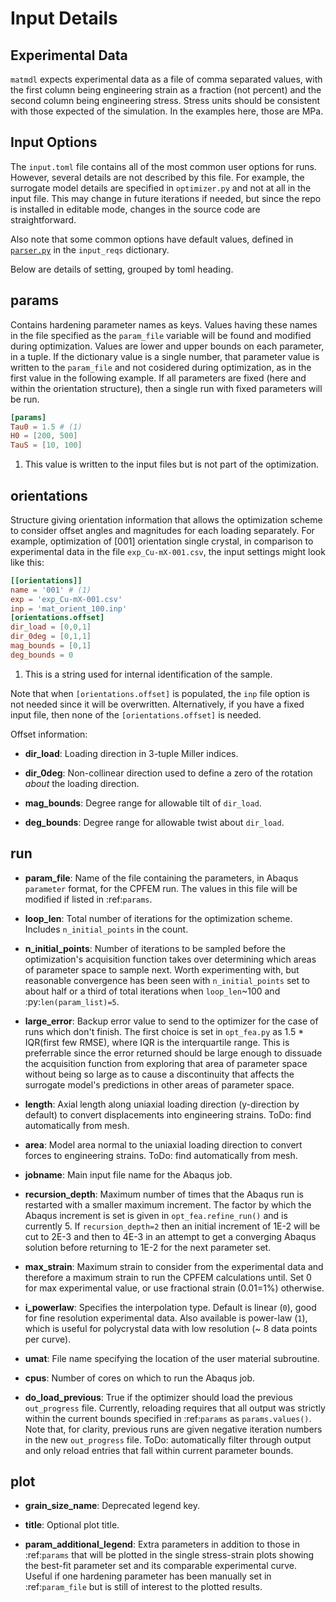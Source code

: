 # Input Details

## Experimental Data

`matmdl` expects experimental data as a file of comma separated values, with the first column being engineering strain as a fraction (not percent) and the second column being engineering stress. Stress units should be consistent with those expected of the simulation. In the examples here, those are MPa.


## Input Options

The `input.toml` file contains all of the most common user options for runs. However, several details are not described by this file. For example, the surrogate model details are specified in `optimizer.py` and not at all in the input file. This may change in future iterations if needed, but since the repo is installed in editable mode, changes in the source code are straightforward.

Also note that some common options have default values, defined in [`parser.py`](API/core.md#matmdl.parser) in the `input_reqs` dictionary.

Below are details of setting, grouped by toml heading.


## params
Contains hardening parameter names as keys. 
Values having these names in the file specified as the ``param_file`` variable will be found and modified during optimization. 
Values are lower and upper bounds on each parameter, in a tuple.
If the dictionary value is a single number, that parameter value is written to the ``param_file`` and not cosidered during optimization, as in the first value in the following example.
If all parameters are fixed (here and within the orientation structure), then a single run with fixed parameters will be run.


```toml
[params]
Tau0 = 1.5 # (1)
H0 = [200, 500]
TauS = [10, 100]
```

1. This value is written to the input files but is not part of the optimization.


## orientations
Structure giving orientation information that allows the optimization scheme to consider offset angles and magnitudes for each loading separately. For example, optimization of [001] orientation single crystal, in comparison to experimental data in the file `exp_Cu-mX-001.csv`, the input settings might look like this:

```toml
[[orientations]]
name = '001' # (1)
exp = 'exp_Cu-mX-001.csv'
inp = 'mat_orient_100.inp'
[orientations.offset]
dir_load = [0,0,1]
dir_0deg = [0,1,1]
mag_bounds = [0,1]
deg_bounds = 0
```

1. This is a string used for internal identification of the sample.

Note that when `[orientations.offset]` is populated, the `inp` file option is not needed since it will be overwritten. Alternatively, if you have a fixed input file, then none of the `[orientations.offset]` is needed. 

Offset information:

* **dir_load**: Loading direction in 3-tuple Miller indices.

* **dir_0deg**: Non-collinear direction used to define a zero of the rotation *about* the loading direction.

* **mag_bounds**: Degree range for allowable tilt of `dir_load`.

* **deg_bounds**: Degree range for allowable twist about `dir_load`.


## run

* **param_file**: Name of the file containing the parameters, in Abaqus ``parameter`` format, for the CPFEM run. The values in this file will be modified if listed in :ref:`params`. 

* **loop_len**: Total number of iterations for the optimization scheme. Includes ``n_initial_points`` in the count.

* **n_initial_points**: Number of iterations to be sampled before the optimization's acquisition function takes over determining which areas of parameter space to sample next. Worth experimenting with, but reasonable convergence has been seen with ``n_initial_points`` set to about half or a third of total iterations when ``loop_len``\~100 and :py:`len(param_list)=5`.

* **large_error**: Backup error value to send to the optimizer for the case of runs which don't finish. The first choice is set in ``opt_fea.py`` as 1.5 * IQR(first few RMSE), where IQR is the interquartile range. This is preferrable since the error returned should be large enough to dissuade the acquisition function from exploring that area of parameter space without being so large as to cause a discontinuity that affects the surrogate model's predictions in other areas of parameter space.

* **length**: Axial length along uniaxial loading direction (y-direction by default) to convert displacements into engineering strains. ToDo: find automatically from mesh.

* **area**: Model area normal to the uniaxial loading direction to convert forces to engineering strains. ToDo: find automatically from mesh.

* **jobname**: Main input file name for the Abaqus job.

* **recursion_depth**: Maximum number of times that the Abaqus run is restarted with a smaller maximum increment. The factor by which the Abaqus increment is set is given in ``opt_fea.refine_run()`` and is currently 5. If ``recursion_depth=2`` then an initial increment of 1E-2 will be cut to 2E-3 and then to 4E-3 in an attempt to get a converging Abaqus solution before returning to 1E-2 for the next parameter set.

* **max_strain**: Maximum strain to consider from the experimental data and therefore a maximum strain to run the CPFEM calculations until. Set 0 for max experimental value, or use fractional strain (0.01=1%) otherwise.

* **i_powerlaw**: Specifies the interpolation type. Default is linear (`0`), good for fine resolution experimental data. Also available is power-law (`1`), which is useful for polycrystal data with low resolution (\~ 8 data points per curve).

* **umat**: File name specifying the location of the user material subroutine.

* **cpus**: Number of cores on which to run the Abaqus job.

* **do_load_previous**: True if the optimizer should load the previous ``out_progress`` file. Currently, reloading requires that all output was strictly within the current bounds specified in :ref:`params` as ``params.values()``. Note that, for clarity, previous runs are given negative iteration numbers in the new ``out_progress`` file. ToDo: automatically filter through output and only reload entries that fall within current parameter bounds.


## plot

* **grain_size_name**: Deprecated legend key.

* **title**: Optional plot title.

* **param_additional_legend**: Extra parameters in addition to those in :ref:`params` that will be plotted in the single stress-strain plots showing the best-fit parameter set and its comparable experimental curve. Useful if one hardening parameter has been manually set in :ref:`param_file` but is still of interest to the plotted results.
